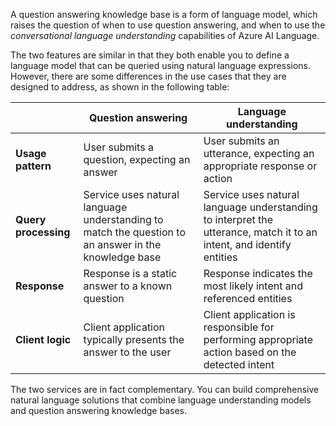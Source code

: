 
A question answering knowledge base is a form of language model, which raises the question of when to use question answering, and when to use the *conversational language understanding* capabilities of Azure AI Language.

The two features are similar in that they both enable you to define a language model that can be queried using natural language expressions. However, there are some differences in the use cases that they are designed to address, as shown in the following table:

| | Question answering | Language understanding |
| --- | --- | --- |
| **Usage pattern** | User submits a question, expecting an answer | User submits an utterance, expecting an appropriate response or action |
| **Query processing** | Service uses natural language understanding to match the question to an answer in the knowledge base | Service uses natural language understanding to interpret the utterance, match it to an intent, and identify entities |
| **Response** | Response is a static answer to a known question | Response indicates the most likely intent and referenced entities |
| **Client logic** | Client application typically presents the answer to the user | Client application is responsible for performing appropriate action based on the detected intent |

The two services are in fact complementary. You can build comprehensive natural language solutions that combine language understanding models and question answering knowledge bases.
